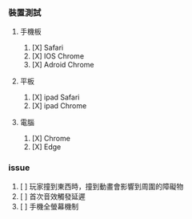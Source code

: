 ### 裝置測試

1. 手機板
    1. [X] Safari
    2. [X] IOS Chrome
    3. [X] Adroid Chrome
2. 平板
    1. [X] ipad Safari
    2. [X] ipad Chrome

3. 電腦
    1. [X] Chrome
    2. [X] Edge

### issue

1. [ ] 玩家撞到東西時，撞到動畫會影響到周圍的障礙物
2. [ ] 首次音效觸發延遲
3. [ ] 手機全螢幕機制



